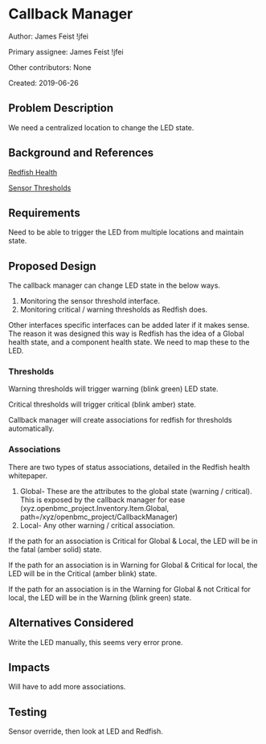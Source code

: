 # Callback Manager

Author: James Feist  !jfei

Primary assignee: James Feist !jfei

Other contributors: None

Created: 2019-06-26

## Problem Description

We need a centralized location to change the LED state.

## Background and References

[Redfish Health](https://github.com/openbmc/docs/blob/master/designs/redfish_health_rollup.md)

[Sensor Thresholds](https://github.com/openbmc/phosphor-dbus-interfaces/tree/master/xyz/openbmc_project/Sensor/Threshold)

## Requirements

Need to be able to trigger the LED from multiple locations and maintain state.

## Proposed Design

The callback manager can change LED state in the below ways.

1. Monitoring the sensor threshold interface.
1. Monitoring critical / warning thresholds as Redfish does.

Other interfaces specific interfaces can be added later if it makes sense.
The reason it was designed this way is Redfish has the idea of a Global
health state, and a component health state. We need to map these to the LED.

### Thresholds

Warning thresholds will trigger warning (blink green) LED state.

Critical thresholds will trigger critical (blink amber) state.

Callback manager will create associations for redfish for thresholds
automatically.

### Associations

There are two types of status associations, detailed in the Redfish health
whitepaper.

1. Global- These are the attributes to the global state (warning / critical).
This is exposed by the callback manager for ease (xyz.openbmc_project.Inventory.Item.Global,
path=/xyz/openbmc_project/CallbackManager)
1. Local- Any other warning / critical association.

If the path for an association is Critical for Global & Local, the LED will be
in the fatal (amber solid) state.

If the path for an association is in Warning for Global & Critical for local,
the LED will be in the Critical (amber blink) state.

If the path for an association is in the Warning for Global & not Critical for
local, the LED will be in the Warning (blink green) state.

## Alternatives Considered

Write the LED manually, this seems very error prone.

## Impacts

Will have to add more associations.

## Testing

Sensor override, then look at LED and Redfish.
